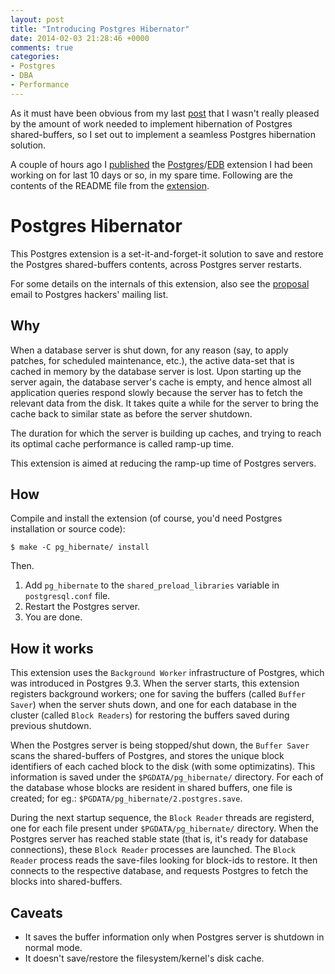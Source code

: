 ```yaml
---
layout: post
title: "Introducing Postgres Hibernator"
date: 2014-02-03 21:28:46 +0000
comments: true
categories: 
- Postgres
- DBA
- Performance
---
```

As it must have been obvious from my last [post][pg_rewarm_hibernation] that I
wasn't really pleased by the amount of work needed to implement hibernation of
Postgres shared-buffers, so I set out to implement a seamless Postgres hibernation
solution.

[pg_rewarm_hibernation]: http://gurjeet.singh.im/blog/2014/01/21/hibernating-and-restoring-postgres-buffer-cache/

A couple of hours ago I [published][proposal] the [Postgres]/[EDB] extension I had been
working on for last 10 days or so, in my spare time. Following are the contents of the
README file from the [extension][Github].

[Github]: https://github.com/gurjeet/pg_hibernate
[Postgres]: http://www.postgresql.org
[EDB]: http://www.enterprisedb.com

# Postgres Hibernator

This Postgres extension is a set-it-and-forget-it solution to save and restore
the Postgres shared-buffers contents, across Postgres server restarts.

For some details on the internals of this extension, also see the [proposal]
email to Postgres hackers' mailing list.

[proposal]: http://www.postgresql.org/message-id/CABwTF4Ui_anAG+ybseFunAH5Z6DE9aw2NPdy4HryK+M5OdXCCA@mail.gmail.com

## Why

When a database server is shut down, for any reason (say, to apply patches, for
scheduled maintenance, etc.), the active data-set that is cached in memory by
the database server is lost. Upon starting up the server again, the database
server's cache is empty, and hence almost all application queries respond slowly
because the server has to fetch the relevant data from the disk. It takes quite a
while for the server to bring the cache back to similar state as before the server
shutdown.

The duration for which the server is building up caches, and trying to reach its
optimal cache performance is called ramp-up time.

This extension is aimed at reducing the ramp-up time of Postgres servers.

## How

Compile and install the extension (of course, you'd need Postgres installation or
source code):

    $ make -C pg_hibernate/ install

Then.

1. Add `pg_hibernate` to the `shared_preload_libraries` variable in `postgresql.conf` file.
2. Restart the Postgres server.
3. You are done.

## How it works

This extension uses the `Background Worker` infrastructure of Postgres, which was
introduced in Postgres 9.3. When the server starts, this extension registers
background workers; one for saving the buffers (called `Buffer Saver`) when the
server shuts down, and one for each database in the cluster (called `Block Readers`)
for restoring the buffers saved during previous shutdown.

When the Postgres server is being stopped/shut down, the `Buffer Saver` scans the
shared-buffers of Postgres, and stores the unique block identifiers of each cached
block to the disk (with some optimizatins). This information is saved under the
`$PGDATA/pg_hibernate/` directory. For each of the database whose blocks are
resident in shared buffers, one file is created; for eg.:
`$PGDATA/pg_hibernate/2.postgres.save`.

During the next startup sequence, the `Block Reader` threads are registerd, one for
each file present under `$PGDATA/pg_hibernate/` directory. When the Postgres server
has reached stable state (that is, it's ready for database connections), these
`Block Reader` processes are launched. The `Block Reader` process reads the save-files
looking for block-ids to restore. It then connects to the respective database,
and requests Postgres to fetch the blocks into shared-buffers.

## Caveats
- It saves the buffer information only when Postgres server is shutdown in normal mode.
- It doesn't save/restore the filesystem/kernel's disk cache.

